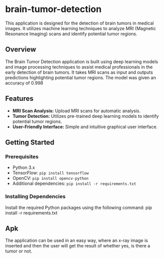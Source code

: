 # brain-tumor-detection


This application is designed for the detection of brain tumors in medical images. It utilizes machine learning techniques to analyze MRI (Magnetic Resonance Imaging) scans and identify potential tumor regions.

## Overview

The Brain Tumor Detection application is built using deep learning models and image processing techniques to assist medical professionals in the early detection of brain tumors. It takes MRI scans as input and outputs predictions highlighting potential tumor regions.
The model was given an accuracy of 0.998

## Features

- **MRI Scan Analysis:** Upload MRI scans for automatic analysis.
- **Tumor Detection:** Utilizes pre-trained deep learning models to identify potential tumor regions.
- **User-Friendly Interface:** Simple and intuitive graphical user interface.

## Getting Started

### Prerequisites

- Python 3.x
- TensorFlow: `pip install tensorflow`
- OpenCV: `pip install opencv-python`
- Additional dependencies: `pip install -r requirements.txt`

### Installing Dependencies

Install the required Python packages using the following command:
pip install -r requirements.txt

## Apk
The application can be used in an easy way, where an x-ray image is inserted and then the user will get the result of whether yes, is there a tumor or not.
